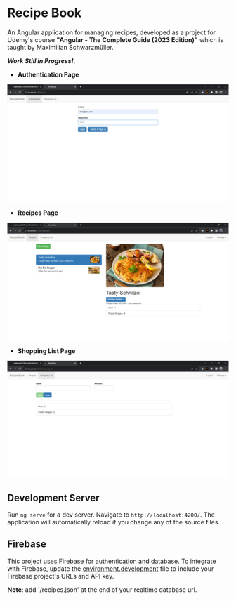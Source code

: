# Recipe Book

An Angular application for managing recipes, developed as a project for Udemy's course **"Angular - The Complete Guide (2023 Edition)"** which is taught by Maximilian Schwarzmüller.

***Work Still in Progress!***.

- **Authentication Page**

![Authentication Page](images/Authentication.png)

- **Recipes Page**

![Recipes Page](images/Recipes.png)

- **Shopping List Page**

![Shopping List Page](images/Shopping_List.png)

## Development Server

Run `ng serve` for a dev server. Navigate to `http://localhost:4200/`. The application will automatically reload if you change any of the source files.

## Firebase

This project uses Firebase for authentication and database. To integrate with Firebase, update the [environment.development](src/environments/environment.development.ts) file to include your Firebase project's URLs and API key.

**Note**: add '/recipes.json' at the end of your realtime database url.
